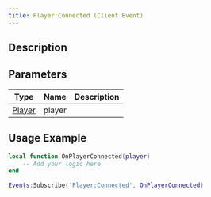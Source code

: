 ```yaml
---
title: Player:Connected (Client Event)
---
```

## Description

## Parameters

| Type                                  | Name   | Description |
| ------------------------------------- | ------ | ----------- |
| [Player](/vext/ref/cls/clt/player) | player |             |

## Usage Example

``` lua
local function OnPlayerConnected(player)
    -- Add your logic here
end

Events:Subscribe('Player:Connected', OnPlayerConnected)
```
